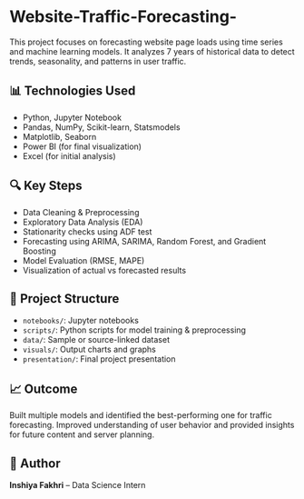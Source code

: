 # Website-Traffic-Forecasting-


This project focuses on forecasting website page loads using time series and machine learning models. It analyzes 7 years of historical data to detect trends, seasonality, and patterns in user traffic.

## 📊 Technologies Used
- Python, Jupyter Notebook
- Pandas, NumPy, Scikit-learn, Statsmodels
- Matplotlib, Seaborn
- Power BI (for final visualization)
- Excel (for initial analysis)

## 🔍 Key Steps
- Data Cleaning & Preprocessing
- Exploratory Data Analysis (EDA)
- Stationarity checks using ADF test
- Forecasting using ARIMA, SARIMA, Random Forest, and Gradient Boosting
- Model Evaluation (RMSE, MAPE)
- Visualization of actual vs forecasted results

## 📁 Project Structure
- `notebooks/`: Jupyter notebooks
- `scripts/`: Python scripts for model training & preprocessing
- `data/`: Sample or source-linked dataset
- `visuals/`: Output charts and graphs
- `presentation/`: Final project presentation

## 📈 Outcome
Built multiple models and identified the best-performing one for traffic forecasting. Improved understanding of user behavior and provided insights for future content and server planning.

## 🚀 Author
**Inshiya Fakhri** – Data Science Intern
